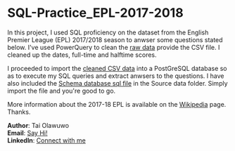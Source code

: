 # SQL-Practice_EPL-2017-2018

In this project, I used SQL proficiency on the dataset from the English Premier League (EPL) 2017/2018 season to anwser some questions stated below. I've used PowerQuery to clean the [raw data](https://github.com/olawuwo/EPL-2017-2018/blob/0c3f10d36022bfbcdfedff37e89830edcee68f21/Source_data/2017%3A2018%20-%20epl_matches_raw.csv) provide the CSV file. I cleaned up the dates, full-time and halftime scores. 

I proceeded to import the [cleaned CSV data](https://github.com/olawuwo/EPL-2017-2018/blob/0c3f10d36022bfbcdfedff37e89830edcee68f21/Source_data/2017%3A2018%20-%20epl_matches_cleaned.csv) into a PostGreSQL database so as to execute my SQL queries and extract anwsers to the questions. I have also included the [Schema database sql file](Source_data/epl_matches_2017:2018.sql) in the Source data folder. Simply import the file and you're good to go. 
 
More information about the 2017-18 EPL is available on the  [Wikipedia](https://en.wikipedia.org/wiki/2017%E2%80%9318_Premier_League) page. Thanks.

**Author**: Tai Olawuwo <br>
**Email**: [Say Hi!](mailto:olawuwotaiwo@outlook.com)<br>
**LinkedIn**: [Connect with me](https://www.linkedin.com/in/t-olawuwo) <br>
